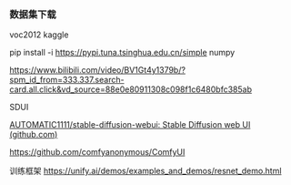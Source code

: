 ### 数据集下载
voc2012
kaggle


pip install -i https://pypi.tuna.tsinghua.edu.cn/simple numpy

https://www.bilibili.com/video/BV1Gt4y1379b/?spm_id_from=333.337.search-card.all.click&vd_source=88e0e80911308c098f1c6480bfc385ab


SDUI

[AUTOMATIC1111/stable-diffusion-webui: Stable Diffusion web UI (github.com)](https://github.com/AUTOMATIC1111/stable-diffusion-webui)

https://github.com/comfyanonymous/ComfyUI


训练框架
https://unify.ai/demos/examples_and_demos/resnet_demo.html


